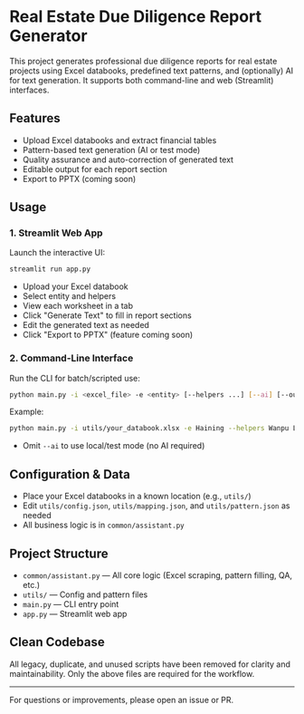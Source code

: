 # Real Estate Due Diligence Report Generator

This project generates professional due diligence reports for real estate projects using Excel databooks, predefined text patterns, and (optionally) AI for text generation. It supports both command-line and web (Streamlit) interfaces.

## Features
- Upload Excel databooks and extract financial tables
- Pattern-based text generation (AI or test mode)
- Quality assurance and auto-correction of generated text
- Editable output for each report section
- Export to PPTX (coming soon)

## Usage

### 1. Streamlit Web App
Launch the interactive UI:
```bash
streamlit run app.py
```
- Upload your Excel databook
- Select entity and helpers
- View each worksheet in a tab
- Click "Generate Text" to fill in report sections
- Edit the generated text as needed
- Click "Export to PPTX" (feature coming soon)

### 2. Command-Line Interface
Run the CLI for batch/scripted use:
```bash
python main.py -i <excel_file> -e <entity> [--helpers ...] [--ai] [--output <pptx>] [--config <config>] [--mapping <mapping>] [--pattern <pattern>]
```
Example:
```bash
python main.py -i utils/your_databook.xlsx -e Haining --helpers Wanpu Limited --ai --output report.pptx
```
- Omit `--ai` to use local/test mode (no AI required)

## Configuration & Data
- Place your Excel databooks in a known location (e.g., `utils/`)
- Edit `utils/config.json`, `utils/mapping.json`, and `utils/pattern.json` as needed
- All business logic is in `common/assistant.py`

## Project Structure
- `common/assistant.py` — All core logic (Excel scraping, pattern filling, QA, etc.)
- `utils/` — Config and pattern files
- `main.py` — CLI entry point
- `app.py` — Streamlit web app

## Clean Codebase
All legacy, duplicate, and unused scripts have been removed for clarity and maintainability. Only the above files are required for the workflow.

---
For questions or improvements, please open an issue or PR.